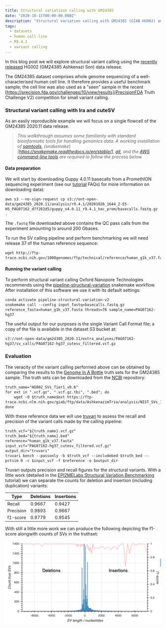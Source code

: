 ```yaml
---
title: Structural variatioon calling with GM24385
date: "2020-10-15T00:00:00.000Z"
description: "Structural variation calling with GM24385 (GIAB HG002) and the 2020.09 dataset"
tags:
  - datasets
  - human cell-line
  - R9.4.1
  - variant calling
---
```


In this blog post we will explore structural variant calling using the [recently
released](/gm24385_2020.11) HG002 (GM24385 Ashkenazi Son) data release.

The GM24385 dataset comprises whole genome sequencing of a well-characterised
human cell line. It therefore provides a useful benchmark sample; the cell line
was also used as a "seen" sample in the recent
[https://precision.fda.gov/challenges/10/view/results](PrecisionFDA Truth
Challenge V2) competition for small variant calling.


### Structural variant calling with lra and cuteSV

As an easily reproducible example we will focus on a single flowcell of the
GM24385 2020.11 data release.

> *This walkthrough assumes some familiarity with standard bioinformatic tools
> for handling genomics data. A working installation of
> [samtools](http://www.htslib.org/), (snakemake)[https://snakemake.readthedocs.io/en/stable/],
> [git](https://git-scm.com/), and the [AWS command-line
> tools](https://aws.amazon.com/cli/) are required to follow the process
> below.*


#### Data preparation

We will start by downloading Guppy 4.0.11 basecalls from a PromethION sequencing experiment
(see our [tutorial](/tutorials) FAQs) for more information on downloading data):

    aws s3 --no-sign-request cp s3://ont-open-data/gm24385_2020.11/analysis/r9.4.1/20201026_1644_2-E5-H5_PAG07162_d7f262d5/guppy_v4.0.11_r9.4.1_hac_prom/basecalls.fastq.gz .

The `.fastq` file downloaded above contains the QC pass calls from the experiment
amounting to around 200 Gbases.

To run the SV calling pipeline and perform benchmarking we will need release 37
of the human reference sequence:

    wget http://ftp-trace.ncbi.nih.gov/1000genomes/ftp/technical/reference/human_g1k_v37.fasta.gz


#### Running the variant calling

To perform structural variant calling Oxford Nanopore Technologies recommends using the
[pipeline-structural-variation]() snakemake workflow. After installation of this 
software we use it with its default settings:

    conda activate pipeline-structural-variation-v2
    snakemake call --config input_fastq=basecalls.fastq.gz reference_fasta=human_g1k_v37.fasta threads=76 sample_name=PAG07162-hg37

The useful output for our purposes is the single Variant Call Format file; a copy
of the file is available in the dataset S3 bucket at:

    s3://ont-open-data/gm24385_2020.11/extra_analyses/PAG07162-hg37/sv_calls/PAG07162-hg37_cutesv_filtered.vcf.gz

### Evaluation

The veracity of the variant calling performed above can be obtained by
comparing the results to the [Genome In A
Bottle](https://www.nist.gov/programs-projects/genome-bottle) truth sets for
the GM24385 sample. The truth sets can be downloaded from the
[NCBI](https://www.ncbi.nlm.nih.gov/) repository:

    truth_name="HG002_SVs_Tier1_v0.6"
    for ext in ".vcf.gz", ".vcf.gz.tbi", ".bed"; do
        wget -O $truth_name$ext https://ftp-trace.ncbi.nlm.nih.gov/giab/ftp/data/AshkenazimTrio/analysis/NIST_SVs_Integration_v0.6/$truth_name$ext
    done

With these reference data we will use
[truvari](https://github.com/spiralgenetics/truvari) to assess the recall and precision
of the variant calls made by the calling pipeline:

    truth_vcf="${truth_name}.vcf.gz"
    truth_bed="${truth_name}.bed"
    reference="human_g1k_v37.fasta"
    input_vcf="PAG07162-hg37_cutesv_filtered.vcf.gz"
    output_dir="truvari"
    truvari bench --passonly -b $truth_vcf --includebed $truth_bed --pctsim 0 -c $input_vcf -f $reference -o $output_dir

Truvari outputs precision and recall figures for the structural variants.
With a little work (detailed in the [EPI2MELabs Structural Variation Benchmarking]() tutorial)
we can separate the counts for deletion and insertion (including duplication) variants:

|     Type        |     Deletions   |   Insertions    |
|-----------------|-----------------|-----------------|
|     Recall      |     0.9667      |     0.9427      |
|     Precision   |     0.9893      |     0.9667      |
|     f1-score    |     0.9779      |     0.9545      |

With still a little more work we can produce the following depicting the
f1-score alongwith counts of SVs in the truthset:

![sv_length_f1](./sv_f1.png "Structural variation calling f1-score")
